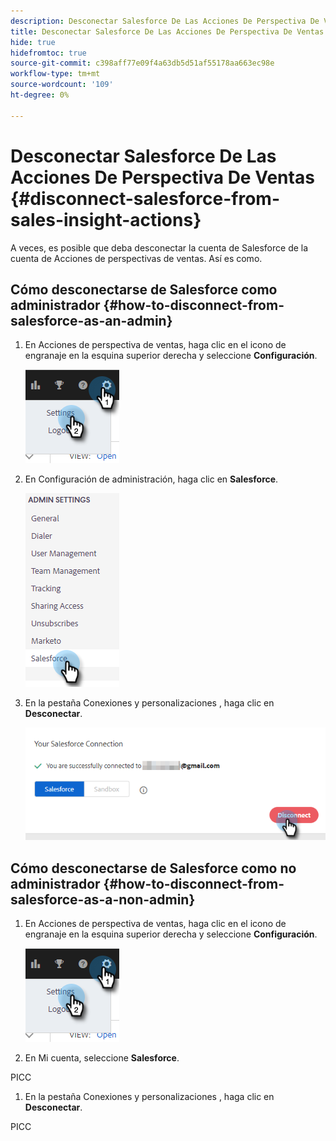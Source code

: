 ```yaml
---
description: Desconectar Salesforce De Las Acciones De Perspectiva De Ventas - Documentos De Marketo - Documentación Del Producto
title: Desconectar Salesforce De Las Acciones De Perspectiva De Ventas
hide: true
hidefromtoc: true
source-git-commit: c398aff77e09f4a63db5d51af55178aa663ec98e
workflow-type: tm+mt
source-wordcount: '109'
ht-degree: 0%

---
```


# Desconectar Salesforce De Las Acciones De Perspectiva De Ventas {#disconnect-salesforce-from-sales-insight-actions}

A veces, es posible que deba desconectar la cuenta de Salesforce de la cuenta de Acciones de perspectivas de ventas. Así es como.

## Cómo desconectarse de Salesforce como administrador {#how-to-disconnect-from-salesforce-as-an-admin}

1. En Acciones de perspectiva de ventas, haga clic en el icono de engranaje en la esquina superior derecha y seleccione **Configuración**.

   ![](assets/disconnect-salesforce-from-sales-insight-actions-1.png)

1. En Configuración de administración, haga clic en **Salesforce**.

   ![](assets/disconnect-salesforce-from-sales-insight-actions-2.png)

1. En la pestaña Conexiones y personalizaciones , haga clic en **Desconectar**.

   ![](assets/disconnect-salesforce-from-sales-insight-actions-3.png)

## Cómo desconectarse de Salesforce como no administrador {#how-to-disconnect-from-salesforce-as-a-non-admin}

1. En Acciones de perspectiva de ventas, haga clic en el icono de engranaje en la esquina superior derecha y seleccione **Configuración**.

   ![](assets/disconnect-salesforce-from-sales-insight-actions-4.png)

1. En Mi cuenta, seleccione **Salesforce**.

PICC

1. En la pestaña Conexiones y personalizaciones , haga clic en **Desconectar**.

PICC
